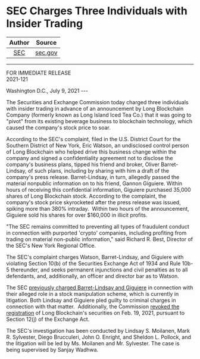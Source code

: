 SEC Charges Three Individuals with Insider Trading
==================================================

| Author      | Source | 
|  :----:     |    :----:   |        
| [SEC](https://www.sec.gov/about.shtml) | [sec.gov](https://www.sec.gov/news/press-release/2021-121) |

---


FOR IMMEDIATE RELEASE\
2021-121

Washington D.C., July 9, 2021 ---

The Securities and Exchange Commission today charged three individuals with insider trading in advance of an announcement by Long Blockchain Company (formerly known as Long Island Iced Tea Co.) that it was going to "pivot" from its existing beverage business to blockchain technology, which caused the company's stock price to soar.

According to the SEC's complaint, filed in the U.S. District Court for the Southern District of New York, Eric Watson, an undisclosed control person of Long Blockchain who helped drive this business change within the company and signed a confidentiality agreement not to disclose the company's business plans, tipped his friend and broker, Oliver Barret-Lindsay, of such plans, including by sharing with him a draft of the company's press release. Barret-Lindsay, in turn, allegedly passed the material nonpublic information on to his friend, Gannon Giguiere. Within hours of receiving this confidential information, Giguiere purchased 35,000 shares of Long Blockchain stock. According to the complaint, the company's stock price skyrocketed after the press release was issued, spiking more than 380% intraday.  Within two hours of the announcement, Giguiere sold his shares for over $160,000 in illicit profits.

"The SEC remains committed to preventing all types of fraudulent conduct in connection with purported 'crypto' companies, including profiting from trading on material non-public information," said Richard R. Best, Director of the SEC's New York Regional Office.

The SEC's complaint charges Watson, Barret-Lindsay, and Giguiere with violating Section 10(b) of the Securities Exchange Act of 1934 and Rule 10b-5 thereunder, and seeks permanent injunctions and civil penalties as to all defendants, and, additionally, an officer and director bar as to Watson.

The SEC [previously charged Barret-Lindsay and Giguiere](https://www.sec.gov/litigation/litreleases/2018/lr24201.htm) in connection with their alleged role in a stock manipulation scheme, which is currently in litigation. Both Lindsay and Giguiere pled guilty to criminal charges in connection with that matter.  Additionally, the Commission [revoked the registration](https://www.sec.gov/litigation/admin/2021/34-91174.pdf) of Long Blockchain's securities on Feb. 19, 2021, pursuant to Section 12(j) of the Exchange Act.

The SEC's investigation has been conducted by Lindsay S. Moilanen, Mark R. Sylvester, Diego Brucculeri, John O. Enright, and Sheldon L. Pollock, and the litigation will be led by Ms. Moilanen and Mr. Sylvester. The case is being supervised by Sanjay Wadhwa.
